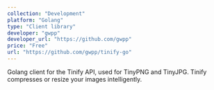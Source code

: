 ```yaml
---
collection: "Development"
platform: "Golang"
type: "Client library"
developer: "gwpp"
developer_url: "https://github.com/gwpp"
price: "Free"
url: "https://github.com/gwpp/tinify-go"
---
```


Golang client for the Tinify API, used for TinyPNG and TinyJPG. Tinify compresses or resize your images intelligently.
